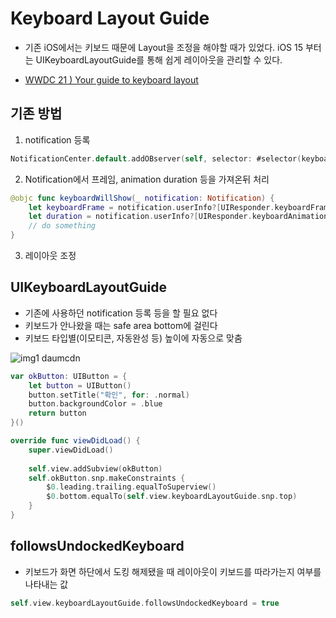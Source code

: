 # Keyboard Layout Guide
- 기존 iOS에서는 키보드 때문에 Layout을 조정을 해야할 때가 있었다. iOS 15 부터는 UIKeyboardLayoutGuide를 통해 쉽게 레이아웃을 관리할 수 있다.

- [WWDC 21 ) Your guide to keyboard layout](https://developer.apple.com/videos/play/wwdc2021/10259/)

## 기존 방법
1. notification 등록

```Swift
NotificationCenter.default.addOBserver(self, selector: #selector(keyboardWillShow(_ :)), name: UIResponder.keyboardWillShowNotification, object: nil)
```

2. Notification에서 프레임, animation duration 등을 가져온뒤 처리

```Swift
@objc func keyboardWillShow(_ notification: Notification) {
    let keyboardFrame = notification.userInfo?[UIResponder.keyboardFrameEndUserInfoKey]
    let duration = notification.userInfo?[UIResponder.keyboardAnimationDurationIserInfoKey]
    // do something 
}
```

3. 레이아웃 조정

## UIKeyboardLayoutGuide
- 기존에 사용하던 notification 등록 등을 할 필요 없다
- 키보드가 안나왔을 때는 safe area bottom에 걸린다
- 키보드 타입별(이모티콘, 자동완성 등) 높이에 자동으로 맞춤

![img1 daumcdn](https://user-images.githubusercontent.com/45002556/140458318-dc45414d-20f9-4c36-9c45-8381b8d5cb25.png)

```Swift
var okButton: UIButton = {
    let button = UIButton()
    button.setTitle("확인", for: .normal)
    button.backgroundColor = .blue
    return button
}()

override func viewDidLoad() {
    super.viewDidLoad()
    
    self.view.addSubview(okButton)
    self.okButton.snp.makeConstraints {
        $0.leading.trailing.equalToSuperview()
        $0.bottom.equalTo(self.view.keyboardLayoutGuide.snp.top)
    }
}
```
## followsUndockedKeyboard
- 키보드가 화면 하단에서 도킹 해제됐을 때 레이아웃이 키보드를 따라가는지 여부를 나타내는 값

```Swift
self.view.keyboardLayoutGuide.followsUndockedKeyboard = true
```

